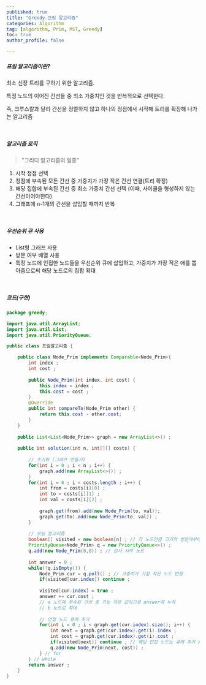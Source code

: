 ```yaml
---
published: true
title: "Greedy-프림 알고리즘" 
categories: Algorithm 
tag: [algorithm, Prim, MST, Greedy] 
toc: true
author_profile: false 

---
```




##### 프림 알고리즘이란? 

최소 신장 트리를 구하기 위한 알고리즘.

특정 노드의 이어진 간선들 중 최소 가중치인 것을 반복적으로 선택한다.

즉, 크루스칼과 달리 간선을 정렬하지 않고 하나의 정점에서 시작해 트리를 확장해 나가는 알고리즘

<br>





##### 알고리즘 로직 

> "그리디 알고리즘의 일종"

1. 시작 정점 선택
1. 정점에 부속된 모든 간선 중 가중치가 가장 작은 간선 연결(트리 확장)
1. 해당 집합에 부속된 간선 중 최소 가중치 간선 선택 (이때, 사이클을 형성하지 않는 간선이어야한다)
1. 그래프에 n-1개의 간선을 삽입할 때까지 반복

<br>



##### 우선순위 큐 사용

* List형 그래프 사용 
* 방문 여부 배열 사용 
* 특정 노드에 인접한 노드들을 우선순위 큐에 삽입하고, 가중치가 가장 작은 애를 뽑아줌으로써 해당 노드로의 집합 확대

<br>



##### 코드(구현)

```java
package greedy;

import java.util.ArrayList;
import java.util.List;
import java.util.PriorityQueue;

public class 프림알고리즘 {

	public class Node_Prim implements Comparable<Node_Prim>{
		int index ; 
		int cost ; 
		
		public Node_Prim(int index, int cost) {
			this.index = index ; 
			this.cost = cost ; 
		}
		@Override
		public int compareTo(Node_Prim other) {
			return this.cost - other.cost; 
		}	
	}
	
	public List<List<Node_Prim>> graph = new ArrayList<>() ; 
	
	public int solution(int n, int[][] costs) {
		
		// 초기화 (그래프 만들기) 
		for(int i = 0 ; i < n ; i++) {
			graph.add(new ArrayList<>()) ; 
		}
		for(int i = 0 ; i < costs.length ; i++) {
			int from = costs[i][0] ; 
			int to = costs[i][1] ; 
			int val = costs[i][2] ; 
			
			graph.get(from).add(new Node_Prim(to, val)); 
			graph.get(to).add(new Node_Prim(to, val)) ; 
		}
		
		// 프림 알고리즘 
		boolean[] visited = new boolean[n] ; // 각 노드만큼 크기의 방문여부배열
		PriorityQueue<Node_Prim> q = new PriorityQueue<>() ; 
		q.add(new Node_Prim(0,0)) ; // 검사 시작 노드 
		
		int answer = 0 ; 
		while(!q.isEmpty()) {
			Node_Prim cur = q.poll() ; // 가중치가 가장 작은 노드 반환 
			if(visited[cur.index]) continue ; 
			
			visited[cur.index] = true ; 
			answer += cur.cost ;  
			// a 노드에 부속된 간선 중 가능 작은 값이므로 answer에 누적 
			// b 노드로 확대 
			
			// 인접 노드 큐에 추가  
			for(int i = 0 ; i < graph.get(cur.index).size(); i++) {
				int next = graph.get(cur.index).get(i).index ; 
				int cost = graph.get(cur.index).get(i).cost ; 
				if(visited[next]) continue ; // 해당 인접 노드는 큐에 추가 X 
				q.add(new Node_Prim(next, cost)) ; 
			} // for 
		} // while
		return answer ; 
	} 
}

```

<br>



